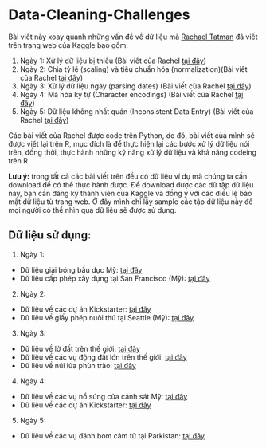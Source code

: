 # Data-Cleaning-Challenges

Bài viết này xoay quanh những vấn đề về dữ liệu mà [Rachael Tatman](https://www.kaggle.com/rtatman) đã viết trên trang web của Kaggle bao gồm:

1) Ngày 1: Xử lý dữ liệu bị thiếu (Bài viết của Rachel [tại đây](https://www.kaggle.com/rtatman/data-cleaning-challenge-handling-missing-values/notebook))
2) Ngày 2: Chia tỷ lệ (scaling) và tiêu chuẩn hóa (normalization)(Bài viết của Rachel [tại đây](https://www.kaggle.com/rtatman/data-cleaning-challenge-scale-and-normalize-data))
3) Ngày 3: Xử lý dữ liệu ngày (parsing dates) (Bài viết của Rachel [tại đây](https://www.kaggle.com/rtatman/data-cleaning-challenge-parsing-dates/))
4) Ngày 4: Mã hóa ký tự (Character encodings) (Bài viết của Rachel [tại đây](https://www.kaggle.com/rtatman/data-cleaning-challenge-character-encodings/))
5) Ngày 5: Dữ liệu không nhất quán (Inconsistent Data Entry) (Bài viết của Rachel [tại đây](https://www.kaggle.com/rtatman/data-cleaning-challenge-inconsistent-data-entry/))

Các bài viết của Rachel được code trên Python, do đó, bài viết của mình sẽ được viết lại trên R, mục đích là để thực hiện lại các bước xử lý dữ liệu nói trên, đồng thời, thực hành những kỹ năng xử lý dữ liệu và khả năng codeing trên R. 

**Lưu ý:** trong tất cả các bài viết trên đều có dữ liệu ví dụ mà chúng ta cần download để có thể thực hành được. Để download được các dữ tập dữ liệu này, bạn cần đăng ký thành viên của Kaggle và đồng ý với các điều lệ bảo mật dữ liệu từ trang web. Ở đây mình chỉ lấy sample các tập dữ liệu này để mọi người có thể nhìn qua dữ liệu sẽ được sử dụng.

## Dữ liệu sử dụng:

1) Ngày 1: 
  - Dữ liệu giải bóng bầu dục Mỹ: [tại đây](https://www.kaggle.com/maxhorowitz/nflplaybyplay2009to2016)
  - Dữ liệu cấp phép xây dựng tại San Francisco (Mỹ): [tại đây](https://www.kaggle.com/maxhorowitz/nflplaybyplay2009to2016)
  
2) Ngày 2: 
  - Dữ liệu về các dự án Kickstarter: [tại đây](https://www.kaggle.com/kemical/kickstarter-projects)
  - Dữ liệu về giấy phép nuôi thú tại Seattle (Mỹ): [tại đây](https://www.kaggle.com/aaronschlegel/seattle-pet-licenses)
  
3) Ngày 3:
  - Dữ liệu về lở đất trên thế giới: [tại đây](https://www.kaggle.com/nasa/landslide-events)
  - Dữ liệu về các vụ động đất lớn trên thế giới: [tại đây](https://www.kaggle.com/usgs/earthquake-database)
  - Dữ liệu về núi lửa phùn trào: [tại đây](https://www.kaggle.com/smithsonian/volcanic-eruptions)
  
4) Ngày 4:
  - Dữ liệu về các vụ nổ súng của cảnh sát Mỹ: [tại đây](https://www.kaggle.com/kwullum/fatal-police-shootings-in-the-us)
  - Dữ liệu về các dự án Kickstarter: [tại đây](https://www.kaggle.com/kemical/kickstarter-projects)
  
5) Ngày 5:
  - Dữ liệu về các vụ đánh bom cảm tử tại Parkistan: [tại đây](https://www.kaggle.com/zusmani/pakistansuicideattacks)
